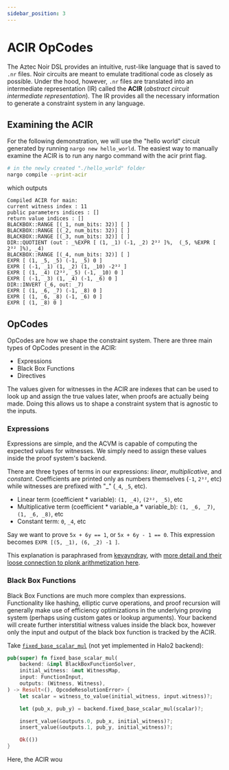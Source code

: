 ```yaml
---
sidebar_position: 3
---
```


# ACIR OpCodes
The Aztec Noir DSL provides an intuitive, rust-like language that is saved to `.nr` files. Noir circuits are meant to emulate traditional code as closely as possible. Under the hood, however, `.nr` files are translated into an intermediate representation (IR) called the __ACIR__ (*abstract circuit intermediate representation*). The IR provides all the necessary information to generate a constraint system in any language.

## Examining the ACIR
For the following demonstration, we will use the "hello world" circuit generated by running `nargo new hello_world`. The easiest way to manually examine the ACIR is to run any nargo command with the acir print flag. 
```bash
# in the newly created "./hello_world" folder
nargo compile --print-acir
```

which outputs
```
Compiled ACIR for main:
current witness index : 11
public parameters indices : []
return value indices : []
BLACKBOX::RANGE [(_1, num_bits: 32)] [ ]
BLACKBOX::RANGE [(_2, num_bits: 32)] [ ]
BLACKBOX::RANGE [(_3, num_bits: 32)] [ ]
DIR::QUOTIENT (out : _%EXPR [ (1, _1) (-1, _2) 2³² ]%,  (_5, %EXPR [ 2³² ]%), _4)
BLACKBOX::RANGE [(_4, num_bits: 32)] [ ]
EXPR [ (1, _5, _5) (-1, _5) 0 ]
EXPR [ (-1, _1) (1, _2) (1, _10) -2³² ]
EXPR [ (1, _4) (2³², _5) (-1, _10) 0 ]
EXPR [ (-1, _3) (1, _4) (-1, _6) 0 ]
DIR::INVERT (_6, out: _7) 
EXPR [ (1, _6, _7) (-1, _8) 0 ]
EXPR [ (1, _6, _8) (-1, _6) 0 ]
EXPR [ (1, _8) 0 ]
```



## OpCodes
OpCodes are how we shape the constraint system. There are three main types of OpCodes present in the ACIR:
 * Expressions
 * Black Box Functions
 * Directives

The values given for witnesses in the ACIR are indexes that can be used to look up and assign the true values later, when proofs are actually being made. Doing this allows us to shape a constraint system that is agnostic to the inputs. 

### Expressions
Expressions are simple, and the ACVM is capable of computing the expected values for witnesses. We simply need to assign these values inside the proof system's backend.

There are three types of terms in our expressions: *linear*, *multiplicative*, and *constant*. Coefficients are printed only as numbers themselves (`-1`, `2³²`, etc) while witnesses are prefixed with "_" (`_4`, `_5`, etc). 
 * Linear term (coefficient * variable): `(1, _4)`, `(2³², _5)`, etc
 * Multiplicative term (coefficient * variable_a * variable_b): `(1, _6, _7)`, `(1, _6, _8)`, etc
 * Constant term: `0`, `_4`, etc

Say we want to prove `5x + 6y == 1`, or `5x + 6y - 1 == 0`. This expression becomes `EXPR [(5, _1), (6, _2) -1 ]`.

This explanation is paraphrased from [kevayndray](https://discourse.aztec.network/u/kevaundray/summary), with [more detail and their loose connection to plonk arithmetization here](https://discourse.aztec.network/t/acir-arithmetic-expressions-how-do-selectors-work/602/2).

### Black Box Functions
Black Box Functions are much more complex than expressions. Functionality like hashing, elliptic curve operations, and proof recursion will generally make use of efficiency optimizations in the underlying proving system (perhaps using custom gates or lookup arguments). Your backend will create further interstitial witness values inside the black box, however only the input and output of the black box function is tracked by the ACIR. 

Take [`fixed_base_scalar_mul`](https://github.com/noir-lang/acvm/blob/0a8fb894afdb393555c0b5581beeab90518e7171/acvm/src/pwg/blackbox/fixed_base_scalar_mul.rs#L11C1-L25C2) (not yet implemented in Halo2 backend):
```rust
pub(super) fn fixed_base_scalar_mul(
    backend: &impl BlackBoxFunctionSolver,
    initial_witness: &mut WitnessMap,
    input: FunctionInput,
    outputs: (Witness, Witness),
) -> Result<(), OpcodeResolutionError> {
    let scalar = witness_to_value(initial_witness, input.witness)?;

    let (pub_x, pub_y) = backend.fixed_base_scalar_mul(scalar)?;

    insert_value(&outputs.0, pub_x, initial_witness)?;
    insert_value(&outputs.1, pub_y, initial_witness)?;

    Ok(())
}
```
Here, the ACIR wou